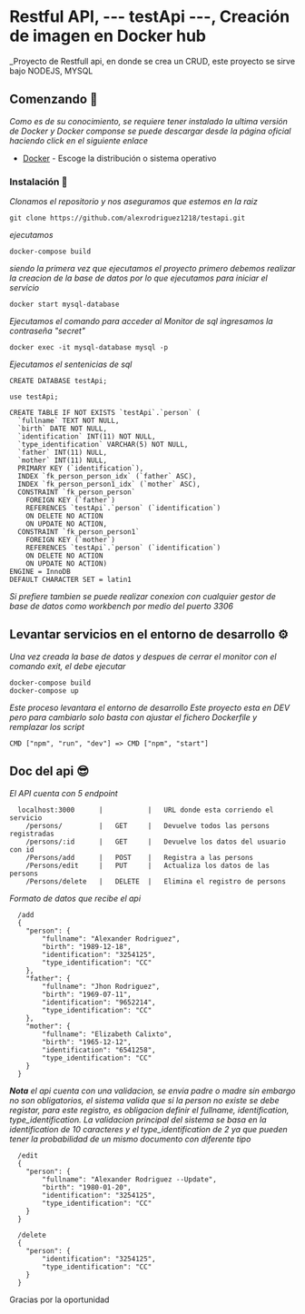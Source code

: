 # Restful API, --- testApi ---, Creación de imagen en Docker hub

\_Proyecto de Restfull api, en donde se crea un CRUD, este proyecto se sirve bajo NODEJS, MYSQL

## Comenzando 🚀

_Como es de su conocimiento, se requiere tener instalado la ultima versión de Docker y Docker componse se puede descargar desde la página oficial haciendo click en el siguiente enlace_

- [Docker](https://www.docker.com/get-started) - Escoge la distribución o sistema operativo

### Instalación 🔧

_Clonamos el repositorio y nos aseguramos que estemos en la raiz_

```
git clone https://github.com/alexrodriguez1218/testapi.git
```

_ejecutamos_

```
docker-compose build
```

_siendo la primera vez que ejecutamos el proyecto primero debemos realizar la creacion de la base de datos por lo que ejecutamos para iniciar el servicio_

```
docker start mysql-database
```

_Ejecutamos el comando para acceder al Monitor de sql ingresamos la contraseña "secret"_

```
docker exec -it mysql-database mysql -p
```

_Ejecutamos el sentenicias de sql_

```
CREATE DATABASE testApi;

use testApi;

CREATE TABLE IF NOT EXISTS `testApi`.`person` (
  `fullname` TEXT NOT NULL,
  `birth` DATE NOT NULL,
  `identification` INT(11) NOT NULL,
  `type_identification` VARCHAR(5) NOT NULL,
  `father` INT(11) NULL,
  `mother` INT(11) NULL,
  PRIMARY KEY (`identification`),
  INDEX `fk_person_person_idx` (`father` ASC),
  INDEX `fk_person_person1_idx` (`mother` ASC),
  CONSTRAINT `fk_person_person`
    FOREIGN KEY (`father`)
    REFERENCES `testApi`.`person` (`identification`)
    ON DELETE NO ACTION
    ON UPDATE NO ACTION,
  CONSTRAINT `fk_person_person1`
    FOREIGN KEY (`mother`)
    REFERENCES `testApi`.`person` (`identification`)
    ON DELETE NO ACTION
    ON UPDATE NO ACTION)
ENGINE = InnoDB
DEFAULT CHARACTER SET = latin1
```

_Si prefiere tambien se puede realizar conexion con cualquier gestor de base de datos como workbench por medio del puerto 3306_

## Levantar servicios en el entorno de desarrollo ⚙️

_Una vez creada la base de datos y despues de cerrar el monitor con el comando exit, el debe ejecutar_

```
docker-compose build
docker-compose up
```

_Este proceso levantara el entorno de desarrollo_
_Este proyecto esta en DEV pero para cambiarlo solo basta con ajustar el fichero Dockerfile y remplazar los script_

```
CMD ["npm", "run", "dev"] => CMD ["npm", "start"]
```

## Doc del api 😎

_El API cuenta con 5 endpoint_

```
  localhost:3000      |           |   URL donde esta corriendo el servicio
    /persons/         |   GET     |   Devuelve todos las persons registradas
    /persons/:id      |   GET     |   Devuelve los datos del usuario con id
    /Persons/add      |   POST    |   Registra a las persons
    /Persons/edit     |   PUT     |   Actualiza los datos de las persons
    /Persons/delete   |   DELETE  |   Elimina el registro de persons
```

_Formato de datos que recibe el api_

```
  /add
  {
    "person": {
        "fullname": "Alexander Rodriguez",
        "birth": "1989-12-18",
        "identification": "3254125",
        "type_identification": "CC"
    },
    "father": {
        "fullname": "Jhon Rodriguez",
        "birth": "1969-07-11",
        "identification": "9652214",
        "type_identification": "CC"
    },
    "mother": {
        "fullname": "Elizabeth Calixto",
        "birth": "1965-12-12",
        "identification": "6541258",
        "type_identification": "CC"
    }
  }

```

_**Nota** el api cuenta con una validacion, se envia padre o madre sin embargo no son obligatorios, el sistema valida que si la person no existe se debe registar, para este registro, es obligacion definir el fullname, identification, type_identification._
_La validacion principal del sistema se basa en la identification de 10 caracteres y el type_identification de 2 ya que pueden tener la probabilidad de un mismo documento con diferente tipo_

```
  /edit
  {
    "person": {
        "fullname": "Alexander Rodriguez --Update",
        "birth": "1980-01-20",
        "identification": "3254125",
        "type_identification": "CC"
    }
  }

```

```
  /delete
  {
    "person": {
        "identification": "3254125",
        "type_identification": "CC"
    }
  }

```

Gracias por la oportunidad
